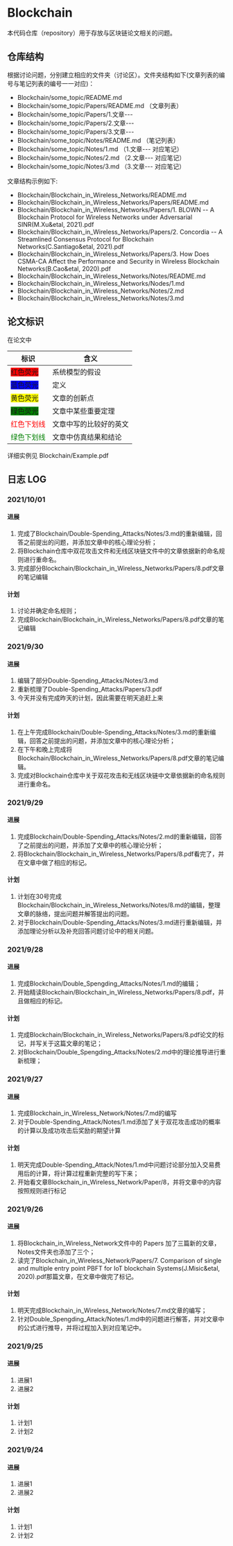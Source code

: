 # Blockchain

本代码仓库（repository）用于存放与区块链论文相关的问题。

## 仓库结构

根据讨论问题，分别建立相应的文件夹（讨论区）。文件夹结构如下(文章列表的编号与笔记列表的编号一一对应)：

* Blockchain/some_topic/README.md
* Blockchain/some_topic/Papers/README.md  （文章列表）
* Blockchain/some_topic/Papers/1.文章---
* Blockchain/some_topic/Papers/2.文章---
* Blockchain/some_topic/Papers/3.文章---
* Blockchain/some_topic/Notes/README.md  （笔记列表）
* Blockchain/some_topic/Notes/1.md  （1.文章--- 对应笔记）
* Blockchain/some_topic/Notes/2.md  （2.文章--- 对应笔记）
* Blockchain/some_topic/Notes/3.md  （3.文章--- 对应笔记）

文章结构示例如下:

* Blockchain/Blockchain_in_Wireless_Networks/README.md
* Blockchain/Blockchain_in_Wireless_Networks/Papers/README.md
* Blockchain/Blockchain_in_Wireless_Networks/Papers/1. BLOWN -- A Blockchain Protocol for Wireless Networks under Adversarial SINR(M.Xu&etal, 2021).pdf
* Blockchain/Blockchain_in_Wireless_Networks/Papers/2. Concordia -- A Streamlined Consensus Protocol for Blockchain Networks(C.Santiago&etal, 2021).pdf
* Blockchain/Blockchain_in_Wireless_Networks/Papers/3. How Does CSMA-CA Affect the Performance and Security in Wireless Blockchain Networks(B.Cao&etal, 2020).pdf
* Blockchain/Blockchain_in_Wireless_Networks/Notes/README.md
* Blockchain/Blockchain_in_Wireless_Networks/Nodes/1.md
* Blockchain/Blockchain_in_Wireless_Networks/Notes/2.md
* Blockchain/Blockchain_in_Wireless_Networks/Notes/3.md


## 论文标识

在论文中

| 标识 | 含义 |
| ----------- | ----------- |
| <font style="background: red">红色荧光</font> | 系统模型的假设 |
| <font style="background: blue">蓝色荧光</font> | 定义 |
| <font style="background: yellow">黄色荧光</font> | 文章的创新点 |
| <font style="background: green">绿色荧光</font> | 文章中某些重要定理 |
| <font color=Red>红色下划线</font> | 文章中写的比较好的英文 |
| <font color=Green>绿色下划线</font> | 文章中仿真结果和结论 |

详细实例见 Blockchain/Example.pdf

## 日志 LOG

### 2021/10/01

#### 进展
1. 完成了Blockchain/Double-Spending_Attacks/Notes/3.md的重新编辑，回答之前提出的问题，并添加文章中的核心理论分析； 
2. 将Blockchain仓库中双花攻击文件和无线区块链文件中的文章依据新的命名规则进行重命名。
3. 完成部分Blockchain/Blockchain_in_Wireless_Networks/Papers/8.pdf文章的笔记编辑

#### 计划
1. 讨论并确定命名规则；
2. 完成Blockchain/Blockchain_in_Wireless_Networks/Papers/8.pdf文章的笔记编辑

### 2021/9/30

#### 进展
1. 编辑了部分Double-Spending_Attacks/Notes/3.md 
2. 重新梳理了Double-Spending_Attacks/Papers/3.pdf
3. 今天并没有完成昨天的计划，因此需要在明天追赶上来

#### 计划
1. 在上午完成Blockchain/Double-Spending_Attacks/Notes/3.md的重新编辑，回答之前提出的问题，并添加文章中的核心理论分析；
2. 在下午和晚上完成将Blockchain/Blockchain_in_Wireless_Networks/Papers/8.pdf文章的笔记编辑。
3. 完成对Blockchain仓库中关于双花攻击和无线区块链中文章依据新的命名规则进行重命名。

### 2021/9/29

#### 进展
1. 完成Blockchain/Double-Spending_Attacks/Notes/2.md的重新编辑，回答了之前提出的问题，并添加了文章中的核心理论分析； 
2. 将Blockchain/Blockchain_in_Wireless_Networks/Papers/8.pdf看完了，并在文章中做了相应的标记。

#### 计划
1. 计划在30号完成Blockchain/Blockchain_in_Wireless_Networks/Notes/8.md的编辑，整理文章的脉络，提出问题并解答提出的问题。
2. 对于Blockchain/Double-Spending_Attacks/Notes/3.md进行重新编辑，并添加理论分析以及补充回答问题讨论中的相关问题。

### 2021/9/28

#### 进展
1. 完成Blockchain/Double_Spengding_Attacks/Notes/1.md的编辑； 
2. 开始精读Blockchain/Blockchain_in_Wireless_Networks/Papers/8.pdf，并且做相应的标记。

#### 计划
1. 完成Blockchain/Blockchain_in_Wireless_Networks/Papers/8.pdf论文的标记，并写关于这篇文章的笔记；
2. 对Blockchain/Double_Spengding_Attacks/Notes/2.md中的理论推导进行重新梳理；

### 2021/9/27

#### 进展
1. 完成Blockchain_in_Wireless_Network/Notes/7.md的编写
2. 对于Double-Spending_Attack/Notes/1.md添加了关于双花攻击成功的概率的计算以及成功攻击后奖励的期望计算

#### 计划
1. 明天完成Double-Spending_Attack/Notes/1.md中问题讨论部分加入交易费用后的计算，将计算过程重新完整的写下来；
2. 开始看文章Blockchain_in_Wireless_Network/Paper/8，并将文章中的内容按照规则进行标记

### 2021/9/26

#### 进展
1. 将Blockchain_in_Wireless_Network文件中的 Papers 加了三篇新的文章，Notes文件夹也添加了三个； 
2. 读完了Blockchain_in_Wireless_Network/Papers/7. Comparison of single and multiple entry point PBFT for IoT blockchain Systems(J.Misic&etal, 2020).pdf那篇文章，在文章中做完了标记。

#### 计划
1. 明天完成Blockchain_in_Wireless_Network/Notes/7.md文章的编写；
2. 针对Double_Spengding_Attack/Notes/1.md中的问题进行解答，并对文章中的公式进行推导，并将过程加入到对应笔记中。


### 2021/9/25

#### 进展
1. 进展1 
2. 进展2

#### 计划
1. 计划1
2. 计划2


### 2021/9/24

#### 进展
1. 进展1 
2. 进展2

#### 计划
1. 计划1
2. 计划2